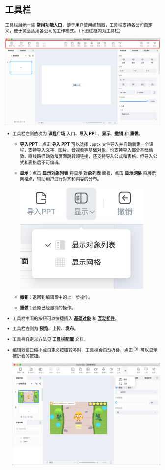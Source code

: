 # 工具栏

工具栏展示一些 **常用功能入口**，便于用户使用编辑器，工具栏支持各公司自定义，便于灵活适用各公司的工作模式。（下图红框内为工具栏）

![工具栏](img/tools.png)

- 工具栏左侧依次为 **课程广场** 入口、**导入 PPT**、**显示**、**撤销** 和 **重做**。

    - **导入 PPT**：点击 **导入 PPT** 可以选择 `.pptx` 文件导入并自动新建一个课程，支持导入文字、图片、音视频等基础对象，也支持导入部分基础动效、直线路径动效和页面跳转超链接，还支持导入公式和表格，但导入公式和表格后不可编辑。
    - **显示**：点击 **显示对象列表** 将显示 **对象列表** 面板，点击 **显示网格** 将展示网格点，辅助用户进行对齐和内容的分布。

        ![显示](img/display.png)

    - **撤销**：退回到编辑器中的上一步操作。
    - **重做**：还原已经撤销的操作。

- 工具栏中间的按钮可以快捷插入 [**基础对象**](object/index.md) 和 [**互动组件**](component/index.md)。

- 工具栏右侧为 **预览**、**上传**、**发布**。

- 工具栏自定义方法见 [**工具栏配置**](../developer/configure/toolbar/index.md) 文档。

- 编辑器窗口缩小或自定义按钮较多时，工具栏会自动折叠，点击 ![更多](img/more.png) 可以显示被折叠的按钮。

    ![折叠按钮](img/small.png)
